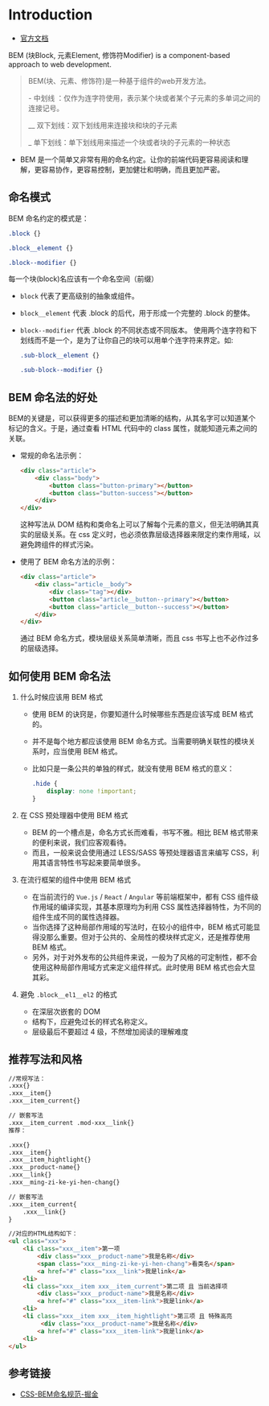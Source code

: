 # Introduction

- [官方文档](https://en.bem.info/methodology/quick-start/#introduction)

BEM (块Block, 元素Element, 修饰符Modifier) is a component-based approach to web development.

> BEM(块、元素、修饰符)是一种基于组件的web开发方法。
>
> \- 中划线 ：仅作为连字符使用，表示某个块或者某个子元素的多单词之间的连接记号。
>
> __ 双下划线：双下划线用来连接块和块的子元素
>
> _ 单下划线：单下划线用来描述一个块或者块的子元素的一种状态

- BEM 是一个简单又非常有用的命名约定。让你的前端代码更容易阅读和理解，更容易协作，更容易控制，更加健壮和明确，而且更加严密。

## 命名模式

BEM 命名约定的模式是：

```css
.block {}

.block__element {}

.block--modifier {}
```

每一个块(block)名应该有一个命名空间（前缀）

- `block` 代表了更高级别的抽象或组件。

- `block__element` 代表 .block 的后代，用于形成一个完整的 .block 的整体。

- `block--modifier` 代表 .block 的不同状态或不同版本。 使用两个连字符和下划线而不是一个，是为了让你自己的块可以用单个连字符来界定。如: 

  ```css
  .sub-block__element {}
  
  .sub-block--modifier {}
  ```

## BEM 命名法的好处

BEM的关键是，可以获得更多的描述和更加清晰的结构，从其名字可以知道某个标记的含义。于是，通过查看 HTML 代码中的 class 属性，就能知道元素之间的关联。

- 常规的命名法示例：

  ```html
  <div class="article">
      <div class="body">
          <button class="button-primary"></button>
          <button class="button-success"></button>
      </div>
  </div>
  ```

  这种写法从 DOM 结构和类命名上可以了解每个元素的意义，但无法明确其真实的层级关系。在 css 定义时，也必须依靠层级选择器来限定约束作用域，以避免跨组件的样式污染。

- 使用了 BEM 命名方法的示例：

  ```html
  <div class="article">
      <div class="article__body">
          <div class="tag"></div>
          <button class="article__button--primary"></button>
          <button class="article__button--success"></button>
      </div>
  </div>
  ```

  通过 BEM 命名方式，模块层级关系简单清晰，而且 css 书写上也不必作过多的层级选择。

## 如何使用 BEM 命名法

1. 什么时候应该用 BEM 格式

   - 使用 BEM 的诀窍是，你要知道什么时候哪些东西是应该写成 BEM 格式的。

   - 并不是每个地方都应该使用 BEM 命名方式。当需要明确关联性的模块关系时，应当使用 BEM 格式。

   - 比如只是一条公共的单独的样式，就没有使用 BEM 格式的意义：

     ```css
     .hide {
         display: none !important;
     }
     ```

2. 在 CSS 预处理器中使用 BEM 格式

   - BEM 的一个槽点是，命名方式长而难看，书写不雅。相比 BEM 格式带来的便利来说，我们应客观看待。
   - 而且，一般来说会使用通过 LESS/SASS 等预处理器语言来编写 CSS，利用其语言特性书写起来要简单很多。

3. 在流行框架的组件中使用 BEM 格式

   - 在当前流行的 `Vue.js` / `React` / `Angular` 等前端框架中，都有 CSS 组件级作用域的编译实现，其基本原理均为利用 CSS 属性选择器特性，为不同的组件生成不同的属性选择器。
   - 当你选择了这种局部作用域的写法时，在较小的组件中，BEM 格式可能显得没那么重要。但对于公共的、全局性的模块样式定义，还是推荐使用 BEM 格式。
   - 另外，对于对外发布的公共组件来说，一般为了风格的可定制性，都不会使用这种局部作用域方式来定义组件样式。此时使用 BEM 格式也会大显其彩。

4. 避免 `.block__el1__el2` 的格式

   - 在深层次嵌套的 DOM
   - 结构下，应避免过长的样式名称定义。
   - 层级最后不要超过 4 级，不然增加阅读的理解难度

## 推荐写法和风格

```html
//常规写法：
.xxx{}
.xxx__item{}
.xxx__item_current{}

// 嵌套写法
.xxx__item_current .mod-xxx__link{}
推荐：

.xxx{}
.xxx__item{}
.xxx__item_hightlight{}
.xxx__product-name{}
.xxx__link{}
.xxx__ming-zi-ke-yi-hen-chang{}

// 嵌套写法
.xxx__item_current{
    .xxx__link{}
}

//对应的HTML结构如下：
<ul class="xxx">
    <li class="xxx__item">第一项
        <div class="xxx__product-name">我是名称</div>
        <span class="xxx__ming-zi-ke-yi-hen-chang">看类名</span>
        <a href="#" class="xxx__link">我是link</a>
    <li>
    <li class="xxx__item xxx__item_current">第二项 且 当前选择项
        <div class="xxx__product-name">我是名称</div>
        <a href="#" class="xxx__item-link">我是link</a>
    <li>
    <li class="xxx__item xxx__item_hightlight">第三项 且 特殊高亮
         <div class="xxx__product-name">我是名称</div>
        <a href="#" class="xxx__item-link">我是link</a>
    <li>
</ul>
```



## 参考链接

- [CSS-BEM命名规范-掘金](https://juejin.im/post/5b925e616fb9a05cdd2ce70d)


